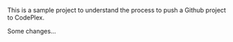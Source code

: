 This is a sample project to understand the process to push a Github project to CodePlex. 

Some changes...
